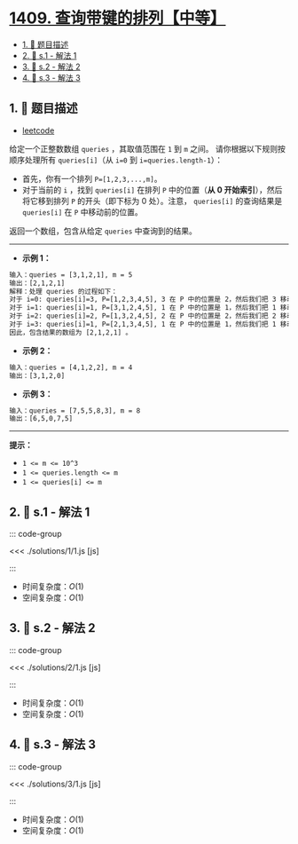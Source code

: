 # [1409. 查询带键的排列【中等】](https://github.com/tnotesjs/TNotes.leetcode/tree/main/notes/1409.%20%E6%9F%A5%E8%AF%A2%E5%B8%A6%E9%94%AE%E7%9A%84%E6%8E%92%E5%88%97%E3%80%90%E4%B8%AD%E7%AD%89%E3%80%91)

<!-- region:toc -->

- [1. 📝 题目描述](#1--题目描述)
- [2. 🎯 s.1 - 解法 1](#2--s1---解法-1)
- [3. 🎯 s.2 - 解法 2](#3--s2---解法-2)
- [4. 🎯 s.3 - 解法 3](#4--s3---解法-3)

<!-- endregion:toc -->

## 1. 📝 题目描述

- [leetcode](https://leetcode.cn/problems/queries-on-a-permutation-with-key/)

给定一个正整数数组 `queries` ，其取值范围在 `1` 到 `m` 之间。 请你根据以下规则按顺序处理所有 `queries[i]`（从 `i=0` 到 `i=queries.length-1`）：

- 首先，你有一个排列 `P=[1,2,3,...,m]`。
- 对于当前的 `i` ，找到 `queries[i]` 在排列 `P` 中的位置（**从 0 开始索引**），然后将它移到排列 `P` 的开头（即下标为 0 处）。注意， `queries[i]` 的查询结果是 `queries[i]` 在 `P` 中移动前的位置。

返回一个数组，包含从给定 `queries` 中查询到的结果。

---

- **示例 1：**

```txt
输入：queries = [3,1,2,1], m = 5
输出：[2,1,2,1]
解释：处理 queries 的过程如下：
对于 i=0: queries[i]=3, P=[1,2,3,4,5], 3 在 P 中的位置是 2，然后我们把 3 移动到 P 的开头，得到 P=[3,1,2,4,5] 。
对于 i=1: queries[i]=1, P=[3,1,2,4,5], 1 在 P 中的位置是 1，然后我们把 1 移动到 P 的开头，得到 P=[1,3,2,4,5] 。
对于 i=2: queries[i]=2, P=[1,3,2,4,5], 2 在 P 中的位置是 2，然后我们把 2 移动到 P 的开头，得到 P=[2,1,3,4,5] 。
对于 i=3: queries[i]=1, P=[2,1,3,4,5], 1 在 P 中的位置是 1，然后我们把 1 移动到 P 的开头，得到 P=[1,2,3,4,5] 。
因此，包含结果的数组为 [2,1,2,1] 。
```

- **示例 2：**

```txt
输入：queries = [4,1,2,2], m = 4
输出：[3,1,2,0]
```

- **示例 3：**

```txt
输入：queries = [7,5,5,8,3], m = 8
输出：[6,5,0,7,5]
```

---

**提示：**

- `1 <= m <= 10^3`
- `1 <= queries.length <= m`
- `1 <= queries[i] <= m`

## 2. 🎯 s.1 - 解法 1

::: code-group

<<< ./solutions/1/1.js [js]

:::

- 时间复杂度：$O(1)$
- 空间复杂度：$O(1)$

## 3. 🎯 s.2 - 解法 2

::: code-group

<<< ./solutions/2/1.js [js]

:::

- 时间复杂度：$O(1)$
- 空间复杂度：$O(1)$

## 4. 🎯 s.3 - 解法 3

::: code-group

<<< ./solutions/3/1.js [js]

:::

- 时间复杂度：$O(1)$
- 空间复杂度：$O(1)$
